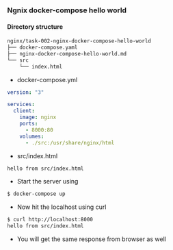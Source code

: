 ### Ngnix docker-compose hello world



#### Directory structure

```bash
nginx/task-002-nginx-docker-compose-hello-world
├── docker-compose.yaml
├── nginx-docker-compose-hello-world.md
└── src
    └── index.html
```

- docker-compose.yml

```yaml
version: "3"

services:
  client:
    image: nginx
    ports:
      - 8000:80
    volumes:
      - ./src:/usr/share/nginx/html
```

- src/index.html

```html
hello from src/index.html
```

- Start the server using
```bash
$ docker-compose up
```


- Now hit the localhost using curl
```bash
$ curl http://localhost:8000                 
hello from src/index.html
```

- You will get the same response from browser as well